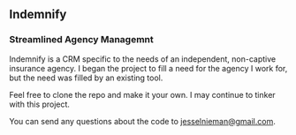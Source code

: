 ## Indemnify
### Streamlined Agency Managemnt

Indemnify is a CRM specific to the needs of an independent, non-captive insurance agency. 
I began the project to fill a need for the agency I work for, but the need was filled by an existing tool. 

Feel free to clone the repo and make it your own. I may continue to tinker with this project. 

You can send any questions about the code to jesselnieman@gmail.com.
